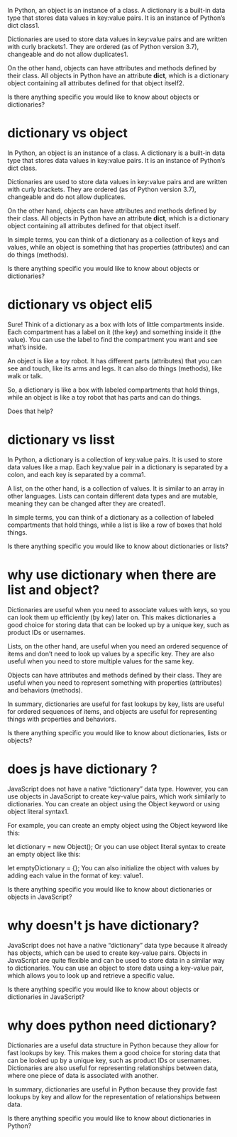 In Python, an object is an instance of a class. A dictionary is a built-in data type that stores data values in key:value pairs. It is an instance of Python’s dict class1.

Dictionaries are used to store data values in key:value pairs and are written with curly brackets1. They are ordered (as of Python version 3.7), changeable and do not allow duplicates1.

On the other hand, objects can have attributes and methods defined by their class. All objects in Python have an attribute __dict__, which is a dictionary object containing all attributes defined for that object itself2.

Is there anything specific you would like to know about objects or dictionaries?

# dictionary vs object

In Python, an object is an instance of a class. A dictionary is a built-in data type that stores data values in key:value pairs. It is an instance of Python’s dict class.

Dictionaries are used to store data values in key:value pairs and are written with curly brackets. They are ordered (as of Python version 3.7), changeable and do not allow duplicates.

On the other hand, objects can have attributes and methods defined by their class. All objects in Python have an attribute __dict__, which is a dictionary object containing all attributes defined for that object itself.

In simple terms, you can think of a dictionary as a collection of keys and values, while an object is something that has properties (attributes) and can do things (methods).

Is there anything specific you would like to know about objects or dictionaries?
# dictionary vs object eli5

Sure! Think of a dictionary as a box with lots of little compartments inside. Each compartment has a label on it (the key) and something inside it (the value). You can use the label to find the compartment you want and see what’s inside.

An object is like a toy robot. It has different parts (attributes) that you can see and touch, like its arms and legs. It can also do things (methods), like walk or talk.

So, a dictionary is like a box with labeled compartments that hold things, while an object is like a toy robot that has parts and can do things.

Does that help?

# dictionary vs lisst

In Python, a dictionary is a collection of key:value pairs. It is used to store data values like a map. Each key:value pair in a dictionary is separated by a colon, and each key is separated by a comma1.

A list, on the other hand, is a collection of values. It is similar to an array in other languages. Lists can contain different data types and are mutable, meaning they can be changed after they are created1.

In simple terms, you can think of a dictionary as a collection of labeled compartments that hold things, while a list is like a row of boxes that hold things.

Is there anything specific you would like to know about dictionaries or lists?

# why use dictionary when there are list and object?

Dictionaries are useful when you need to associate values with keys, so you can look them up efficiently (by key) later on. This makes dictionaries a good choice for storing data that can be looked up by a unique key, such as product IDs or usernames.

Lists, on the other hand, are useful when you need an ordered sequence of items and don’t need to look up values by a specific key. They are also useful when you need to store multiple values for the same key.

Objects can have attributes and methods defined by their class. They are useful when you need to represent something with properties (attributes) and behaviors (methods).

In summary, dictionaries are useful for fast lookups by key, lists are useful for ordered sequences of items, and objects are useful for representing things with properties and behaviors.

Is there anything specific you would like to know about dictionaries, lists or objects?

# does js have dictionary ?

JavaScript does not have a native “dictionary” data type. However, you can use objects in JavaScript to create key-value pairs, which work similarly to dictionaries. You can create an object using the Object keyword or using object literal syntax1.

For example, you can create an empty object using the Object keyword like this:

let dictionary = new Object();
Or you can use object literal syntax to create an empty object like this:

let emptyDictionary = {};
You can also initialize the object with values by adding each value in the format of key: value1.

Is there anything specific you would like to know about dictionaries or objects in JavaScript?

# why doesn't js have dictionary?

JavaScript does not have a native “dictionary” data type because it already has objects, which can be used to create key-value pairs. Objects in JavaScript are quite flexible and can be used to store data in a similar way to dictionaries. You can use an object to store data using a key-value pair, which allows you to look up and retrieve a specific value.

Is there anything specific you would like to know about objects or dictionaries in JavaScript?

# why does python need dictionary?

Dictionaries are a useful data structure in Python because they allow for fast lookups by key. This makes them a good choice for storing data that can be looked up by a unique key, such as product IDs or usernames. Dictionaries are also useful for representing relationships between data, where one piece of data is associated with another.

In summary, dictionaries are useful in Python because they provide fast lookups by key and allow for the representation of relationships between data.

Is there anything specific you would like to know about dictionaries in Python?